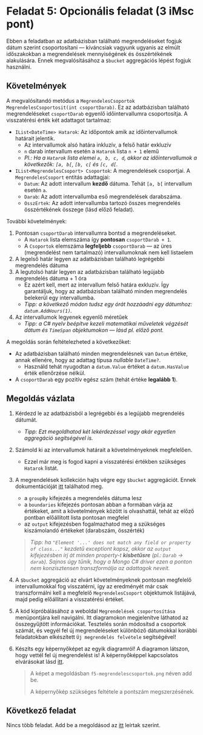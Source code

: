 # Feladat 5: Opcionális feladat (3 iMsc pont)

Ebben a feladatban az adatbázisban található megrendeléseket fogjuk dátum szerint csoportosítani — kíváncsiak vagyunk ugyanis az elmúlt időszakokban a megrendelések mennyiségének és összértékének alakulására. Ennek megvalósításához a `$bucket` aggregációs lépést fogjuk használni.

## Követelmények

A megvalósítandó metódus a `MegrendelesCsoportok MegrendelesCsoportosit(int csoportDarab)`. Ez az adatbázisban található megrendeléseket `csoportDarab` egyenlő időintervallumra csoportosítja. A visszatérési érték két adattagot tartalmaz:

* `IList<DateTime> Hatarok`: Az időpontok amik az időintervallumok határait jelentik.
  * Az intervallumok alsó határa inkluzív, a felső határ exkluzív
  * `n` darab intervallum esetén a `Hatarok` lista `n + 1` elemű
  * _Pl.: Ha a `Hatarok` lista elemei `a, b, c, d`, akkor az időintervallumok a következők: `[a, b[`, `[b, c[` és `[c, d[`._
* `IList<MegrendelesCsoport> Csoportok`: A megrendelések csoportjai. A `MegrendelesCsoport` entitás adattagjai:
  * `Datum`: Az adott intervallum **kezdő** dátuma. Tehát `[a, b[` intervallum esetén `a`.
  * `Darab`: Az adott intervallumba eső megrendelések darabszáma.
  * `OsszErtek`: Az adott intervallumba tartozó összes megrendelés összértékének összege (lásd előző feladat).

További követelmények:

1. Pontosan `csoportDarab` intervallumra bontsd a megrendeléseket.
   * A `Hatarok` lista elemszáma így **pontosan** `csoportDarab + 1`.
   * A `Csoportok` elemszáma **legfeljebb** `csoportDarab` — az üres (megrendelést nem tartalmazó) intervallumoknak nem kell listaelem
1. A legelső határ legyen az adatbázisban található legrégebbi megrendelés dátuma
1. A legutolsó határ legyen az adatbázisban található legújabb megrendelés dátuma + 1 óra
   * Ez azért kell, mert az intervallum felső határa exkluzív. Így garantáljuk, hogy az adatbázisban található minden megrendelés belekerül egy intervallumba.
   * _Tipp: a következő módon tudsz egy órát hozzáadni egy dátumhoz: `datum.AddHours(1)`._
1. Az intervallumok legyenek egyenlő méretűek
   * _Tipp: a C# nyelv beépítve kezeli matematikai műveletek végzését dátum és `TimeSpan` objektumokon — lásd pl. előző pont._

A megoldás során feltételezheted a következőket:

* Az adatbázisban található minden megrendelésnek van `Datum` értéke, annak ellenére, hogy az adattag típusa _nullable_ `DateTime?`.
  * Használd tehát nyugodtan a `datum.Value` értéket a `datum.HasValue` érték ellenőrzése nélkül.
* A `csoportDarab` egy pozitív egész szám (tehát értéke **legalább 1**).

## Megoldás vázlata

1. Kérdezd le az adatbázisból a legrégebbi és a legújabb megrendelés dátumát.
   * _Tipp: Ezt megoldhatod két lekérdezéssel vagy akár egyetlen aggregáció segítségével is._

1. Számold ki az intervallumok határait a követelményeknek megfelelően.
   * Ezzel már meg is fogod kapni a visszatérési értékben szükséges `Hatarok` listát.

1. A megrendelések kollekción hajts végre egy `$bucket` aggregációt. Ennek dokumentációját [itt](https://docs.mongodb.com/manual/reference/operator/aggregation/bucket/) találhatod meg.
   * a `groupBy` kifejezés a megrendelés dátuma lesz
   * a `boundaries` kifejezés pontosan abban a formában várja az értékeket, amit a követelmények között is olvashattál, tehát az előző pontban előállított lista pontosan megfelel
   * az `output` kifejezésben fogalmazhatod meg a szükséges kiszámolandó értékeket (darabszám, összérték)

   > _Tipp: ha `"Element '...' does not match any field or property of class..."` kezdetű exceptiont kapsz, akkor az `output` kifejezésben írj át minden property-t **kisbetűsre** (pl.: `Darab` -> `darab`). Sajnos úgy tűnik, hogy a Mongo C# driver ezen a ponton nem konzisztensen transzformálja az adattagok neveit._

1. A `$bucket` aggregáció az elvárt követelményeknek pontosan megfelelő intervallumokkal fog visszatérni, így az eredményét már csak transzformálni kell a megfelelő `MegrendelesCsoport` objektumok listájává, majd pedig előállítani a visszatérési értéket.

1. A kód kipróbálásához a weboldal `Megrendelések csoportosítása` menüpontjára kell navigálni. Itt diagramokon megjelenítve láthatod az összegyűjtött információkat. Tesztelés során módosítsd a csoportok számát, és vegyél fel új megrendeléseket különböző dátumokkal korábbi feladatokban elkészített `Új megrendelés felvétele` segítségével!

1. Készíts egy képernyőképet az egyik diagramról! A diagramon látszon, hogy vettél fel új megrendelést is! A képernyőképpel kapcsolatos elvárásokat lásd [itt](../README.md#képernyőképek).

   > A képet a megoldásban `f5-megrendelescsoportok.png` néven add be.
   >
   > A képernyőkép szükséges feltétele a pontszám megszerzésének.

## Következő feladat

Nincs több feladat. Add be a megoldásod az [itt](README.md#végezetül-a-megoldások-feltöltése) leírtak szerint.
